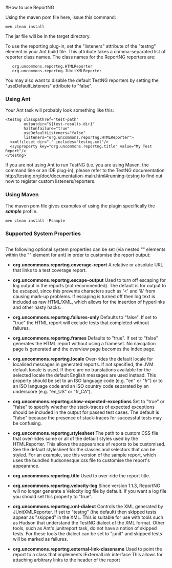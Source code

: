 #How to use ReportNG
 

Using the maven pom file here, issue this command:

```mvn clean install```

The jar file will be in the target directory.


To use the reporting plug-in, set the "listeners" attribute of the "testng"
element in your Ant build file.  This attribute takes a comma-separated list of
reporter class names.  The class names for the ReportNG reporters are:

```
   org.uncommons.reportng.HTMLReporter 
   org.uncommons.reportng.JUnitXMLReporter 
```

You may also want to disable the default TestNG reporters by setting the
"useDefaultListeners" attribute to "false".


### Using Ant

Your Ant task will probably look something like this:

  ```
  <testng classpathref="test-path"
          outputdir="${test-results.dir}"
          haltonfailure="true"
          useDefaultListeners="false"
          listeners="org.uncommons.reportng.HTMLReporter">
    <xmlfileset dir="." includes="testng.xml"/>
    <sysproperty key="org.uncommons.reportng.title" value="My Test Report"/>
  </testng>
  ```


If you are not using Ant to run TestNG (i.e. you are using Maven, the command
line or an IDE plug-in), please refer to the TestNG documentation
<http://testng.org/doc/documentation-main.html#running-testng> to find out how
to register custom listeners/reporters.

### Using Maven

The maven pom file gives examples of using the plugin specifically the 
***sample*** profile. 

```mvn clean install -Psample```

### Supported System Properties
---

The following optional system properties can be set (via nested "<sysproperty>"
elements within the "<testng>" element for ant) in order to customise the report
output:

*  **org.uncommons.reportng.coverage-report**
      A relative or absolute URL that links to a test coverage report.

*  **org.uncommons.reportng.escape-output**
      Used to turn off escaping for log output in the reports (not
      recommended).  The default is for output to be escaped, since this
      prevents characters such as '<' and '&' from causing mark-up problems.
      If escaping is turned off then log text is included as raw HTML/XML,
      which allows for the insertion of hyperlinks and other nasty hacks.

*  **org.uncommons.reportng.failures-only**
      Defaults to "false".  If set to "true" the HTML report will exclude tests
      that completed without failures.

*  **org.uncommons.reportng.frames**
      Defaults to "true".  If set to "false" generates the HTML report without
      using a frameset.  No navigation page is generated and the overview page
      becomes the index page.

*  **org.uncommons.reportng.locale**
      Over-rides the default locale for localised messages in generated
      reports.  If not specified, the JVM default locale is used.  If there are
      no translations available for the selected locale the default English
      messages are used instead.  This property should be set to an ISO
      language code (e.g. "en" or "fr") or to an ISO language code and an ISO
      country code separated by an underscore (e.g. "en_US" or "fr_CA").

*  **org.uncommons.reportng.show-expected-exceptions**
      Set to "true" or "false" to specify whether the stack-traces of expected
      exceptions should be included in the output for passed test cases.  The
      default is "false" because the presence of stack-traces for successful
      tests may be confusing.

*  **org.uncommons.reportng.stylesheet**
      The path to a custom CSS file that over-rides some or all of the default
      styles used by the HTMLReporter.  This allows the appearance of reports
      to be customised.  See the default stylesheet for the classes and
      selectors that can be styled.  For an example, see this version of the
      sample report, which uses the bundled hudsonesque.css file to customise
      the report's appearance.

*  **org.uncommons.reportng.title**
      Used to over-ride the report title.

*  **org.uncommons.reportng.velocity-log**
      Since version 1.1.3, ReportNG will no longer generate a Velocity log file
      by default.  If you want a log file you should set this property to
      "true".

*  **org.uncommons.reportng.xml-dialect**
      Controls the XML generated by JUnitXMLReporter.  If set to "testng" (the
      default) then skipped tests appear as "skipped" in the XML.  This is
      suitable for use with tools such as Hudson that understand the TestNG
      dialect of the XML format. Other tools, such as Ant's junitreport task,
      do not have a notion of skipped tests.  For these tools the dialect can
      be set to "junit" and skipped tests will be marked as failures.

*  **org.uncommons.reportng.external-link-classname**
     Used to point the report to  a class that implements IExternalLink interface
     This allows for attaching arbitrary links to the header of the report




